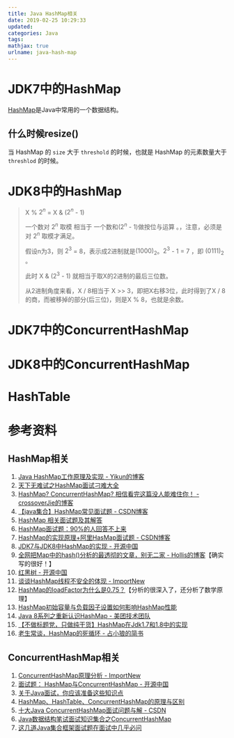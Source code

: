 ```yaml
---
title: Java HashMap相关
date: 2019-02-25 10:29:33
updated:
categories: Java
tags:
mathjax: true
urlname: java-hash-map
---
```


# JDK7中的HashMap

[HashMap](https://docs.oracle.com/javase/8/docs/api/index.html)是Java中常用的一个数据结构。

## 什么时候resize()

当 HashMap 的 `size` 大于 `threshold` 的时候，也就是 HashMap 的元素数量大于 `threshlod` 的时候。

<!-- more -->

# JDK8中的HashMap

> X % $2^n$ = X & ($2^n$ - 1)
>
> 一个数对 $2^n$ 取模 相当于 一个数和($2^n$ - 1)做按位与运算 。，注意，必须是对 $2^n$ 取模才满足。
>
> 假设n为3，则 $2^3​$ = 8，表示成2进制就是$(1000)_2​$。$2^3​$ - 1 = 7 ，即 $(0111)_2​$。
>
> 此时 X & ($2^3​$ - 1) 就相当于取X的2进制的最后三位数。
>
> 从2进制角度来看，X / 8相当于 X >> 3，即把X右移3位，此时得到了X / 8的商，而被移掉的部分(后三位)，则是X % 8，也就是余数。



# JDK7中的ConcurrentHashMap





# JDK8中的ConcurrentHashMap



# HashTable



# 参考资料

## HashMap相关

1. [Java HashMap工作原理及实现  - Yikun的博客](https://yikun.github.io/2015/04/01/Java-HashMap%E5%B7%A5%E4%BD%9C%E5%8E%9F%E7%90%86%E5%8F%8A%E5%AE%9E%E7%8E%B0/)
2. [天下无难试之HashMap面试刁难大全](https://zhuanlan.zhihu.com/p/32355676)
3. [HashMap? ConcurrentHashMap? 相信看完这篇没人能难住你！ - crossoverJie的博客](https://crossoverjie.top/2018/07/23/java-senior/ConcurrentHashMap/)
4. [【java集合】HashMap常见面试题 - CSDN博客](https://blog.csdn.net/u012512634/article/details/72735183)
5. [HashMap 相关面试题及其解答](https://www.jianshu.com/p/75adf47958a7)
6. [HashMap面试题：90%的人回答不上来](https://www.jianshu.com/p/7af5bb1b57e2)
7. [HashMap的实现原理+阿里HasMap面试题 - CSDN博客](https://blog.csdn.net/lizhen1114/article/details/79001257)
8. [JDK7与JDK8中HashMap的实现 - 开源中国](https://my.oschina.net/hosee/blog/618953)
9. [全网把Map中的hash()分析的最透彻的文章，别无二家 - Hollis的博客](https://www.hollischuang.com/archives/2091)【确实写的很好！】
10. [红黑树 - 开源中国](https://my.oschina.net/hosee/blog/618828)
11. [谈谈HashMap线程不安全的体现 - ImportNew](http://www.importnew.com/22011.html)
12. [HashMap的loadFactor为什么是0.75？](https://www.jianshu.com/p/64f6de3ffcc1)【分析的很深入了，还分析了数学原理】
13. [HashMap初始容量与负载因子设置如何影响HashMap性能](https://blog.csdn.net/woaiwym/article/details/80622804)
14. [Java 8系列之重新认识HashMap - 美团技术团队](https://tech.meituan.com/2016/06/24/java-hashmap.html)
15. [【不做标题党，只做纯干货】HashMap在Jdk1.7和1.8中的实现](http://www.yuanrengu.com/index.php/20181106.html)
16. [老生常谈，HashMap的死循环 - 占小狼的简书](https://www.jianshu.com/p/1e9cf0ac07f4)

## ConcurrentHashMap相关

1. [ConcurrentHashMap原理分析 - ImportNew](http://www.importnew.com/16142.html)
2. [面试题： HashMap与ConcurrentHashMap - 开源中国](https://my.oschina.net/keyven/blog/1831704)
3. [关于Java面试，你应该准备这些知识点](https://www.jianshu.com/p/1b2f63a45476)
4. [HashMap、HashTable、ConcurrentHashMap的原理与区别](http://www.yuanrengu.com/index.php/2017-01-17.html)
5. [十大Java ConcurrentHashMap面试问题与解 - CSDN](https://blog.csdn.net/qq_41790443/article/details/79727915)
6. [Java数据结构笔试面试知识集合之ConcurrentHashMap](https://zhuanlan.zhihu.com/p/35853397)
7. [这几道Java集合框架面试题在面试中几乎必问](https://segmentfault.com/a/1190000016127895)

